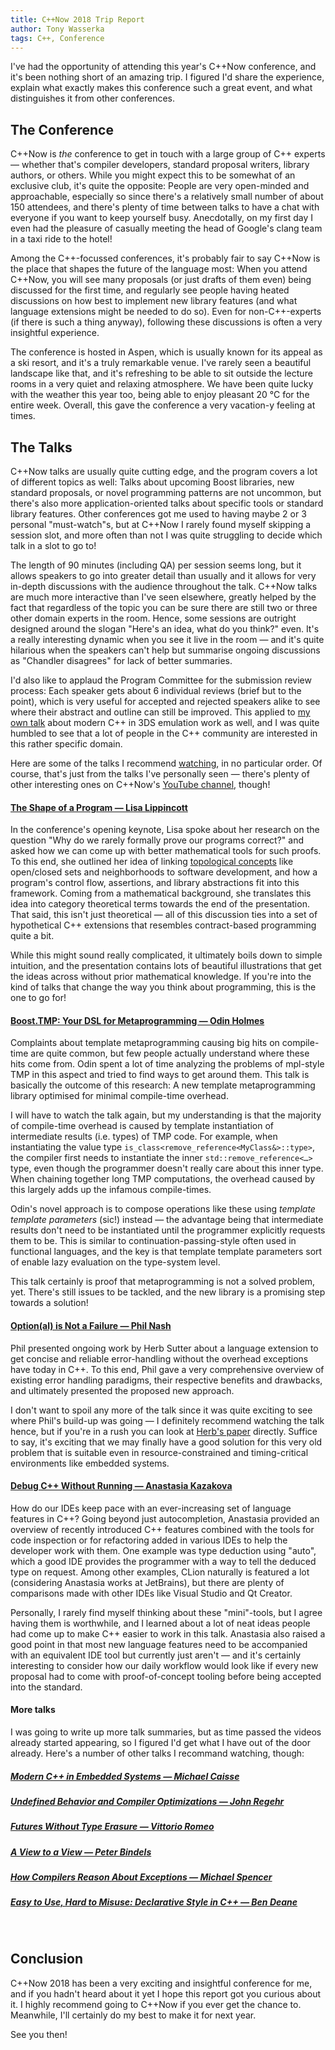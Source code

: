 ```yaml
---
title: C++Now 2018 Trip Report
author: Tony Wasserka
tags: C++, Conference
---
```


I've had the opportunity of attending this year's C++Now conference, and it's been nothing short of an amazing trip. I figured I'd share the experience, explain what exactly makes this conference such a great event, and what distinguishes it from other conferences.

<!--more-->

## The Conference

C++Now is *the* conference to get in touch with a large group of C++ experts &mdash; whether that's compiler developers, standard proposal writers, library authors, or others. While you might expect this to be somewhat of an exclusive club, it's quite the opposite: People are very open-minded and approachable, especially so since there's a relatively small number of about 150 attendees, and there's plenty of time between talks to have a chat with everyone if you want to keep yourself busy. Anecdotally, on my first day I even had the pleasure of casually meeting the head of Google's clang team in a taxi ride to the hotel!

Among the C++-focussed conferences, it's probably fair to say C++Now is the place that shapes the future of the language most: When you attend C++Now, you will see many proposals (or just drafts of them even) being discussed for the first time, and regularly see people having heated discussions on how best to implement new library features (and what language extensions might be needed to do so). Even for non-C++-experts (if there is such a thing anyway), following these discussions is often a very insightful experience.

The conference is hosted in Aspen, which is usually known for its appeal as a ski resort, and it's a truly remarkable venue. I've rarely seen a beautiful landscape like that, and it's refreshing to be able to sit outside the lecture rooms in a very quiet and relaxing atmosphere. We have been quite lucky with the weather this year too, being able to enjoy pleasant 20&nbsp;°C for the entire week. Overall, this gave the conference a very vacation-y feeling at times.

## The Talks

C++Now talks are usually quite cutting edge, and the program covers a lot of different topics as well: Talks about upcoming Boost libraries, new standard proposals, or novel programming patterns are not uncommon, but there's also more application-oriented talks about specific tools or standard library features. Other conferences got me used to having maybe 2 or 3 personal "must-watch"s, but at C++Now I rarely found myself skipping a session slot, and more often than not I was quite struggling to decide which talk in a slot to go to!

The length of 90 minutes (including QA) per session seems long, but it allows speakers to go into greater detail than usually and it allows for very in-depth discussions with the audience throughout the talk. C++Now talks are much more interactive than I've seen elsewhere, greatly helped by the fact that regardless of the topic you can be sure there are still two or three other domain experts in the room. Hence, some sessions are outright designed around the slogan "Here's an idea, what do you think?" even. It's a really interesting dynamic when you see it live in the room &mdash; and it's quite hilarious when the speakers can't help but summarise ongoing discussions as "Chandler disagrees" for lack of better summaries.

I'd also like to applaud the Program Committee for the submission review process: Each speaker gets about 6 individual reviews (brief but to the point), which is very useful for accepted and rejected speakers alike to see where their abstract and outline can still be improved. This applied to [my own talk](https://cppnow2018.sched.com/event/EC7A/generative-programming-in-action-emulating-the-3ds) about modern C++ in 3DS emulation work as well, and I was quite humbled to see that a lot of people in the C++ community are interested in this rather specific domain.

Here are some of the talks I recommend [watching](https://www.youtube.com/user/BoostCon/videos), in no particular order. Of course, that's just from the talks I've personally seen &mdash; there's plenty of other interesting ones on C++Now's [YouTube channel](https://www.youtube.com/user/BoostCon/videos), though!


#### [The Shape of a Program &mdash; Lisa Lippincott](https://cppnow2018.sched.com/event/ELaE/opening-keynote-the-shape-of-a-program)

In the conference's opening keynote, Lisa spoke about her research on the question "Why do we rarely formally prove our programs correct?" and asked how we can come up with better mathematical tools for such proofs. To this end, she outlined her idea of linking [topological concepts](https://en.wikipedia.org/wiki/Topology) like open/closed sets and neighborhoods to software development, and how a program's control flow, assertions, and library abstractions fit into this framework. Coming from a mathematical background, she translates this idea into category theoretical terms towards the end of the presentation. That said, this isn't just theoretical &mdash; all of this discussion ties into a set of hypothetical C++ extensions that resembles contract-based programming quite a bit.

While this might sound really complicated, it ultimately boils down to simple intuition, and the presentation contains lots of beautiful illustrations that get the ideas across without prior mathematical knowledge. If you're into the kind of talks that change the way you think about programming, this is the one to go for!

#### [Boost.TMP: Your DSL for Metaprogramming &mdash; Odin Holmes](https://cppnow2018.sched.com/event/EC7B/boosttmp-your-dsl-for-metaprogramming)

Complaints about template metaprogramming causing big hits on compile-time are quite common, but few people actually understand where these hits come from. Odin spent a lot of time analyzing the problems of mpl-style TMP in this aspect and tried to find ways to get around them. This talk is basically the outcome of this research: A new template metaprogramming library optimised for minimal compile-time overhead.

I will have to watch the talk again, but my understanding is that the majority of compile-time overhead is caused by template instantiation of intermediate results (i.e. types) of TMP code. For example, when instantiating the value type <code class="cpp">is_class&lt;remove_reference&lt;MyClass&&gt;::type&gt;</code>, the compiler first needs to instantiate the inner <code class="cpp">std::remove_reference&lt;…&gt;</code> type, even though the programmer doesn't really care about this inner type. When chaining together long TMP computations, the overhead caused by this largely adds up the infamous compile-times.

Odin's novel approach is to compose operations like these using *template template parameters*&nbsp;(sic!) instead &mdash; the advantage being that intermediate results don't need to be instantiated until the programmer explicitly requests them to be.
This is similar to continuation-passing-style often used in functional languages, and the key is that template template parameters sort of enable lazy evaluation on the type-system level.

This talk certainly is proof that metaprogramming is not a solved problem, yet. There's still issues to be tackled, and the new library is a promising step towards a solution!

#### [Option(al) is Not a Failure &mdash; Phil Nash](https://cppnow2018.sched.com/event/EC7P/optional-is-not-a-failure)

Phil presented ongoing work by Herb Sutter about a language extension to get concise and reliable error-handling without the overhead exceptions have today in C++. To this end, Phil gave a very comprehensive overview of existing error handling paradigms, their respective benefits and drawbacks, and ultimately presented the proposed new approach.

I don't want to spoil any more of the talk since it was quite exciting to see where Phil's build-up was going &mdash; I definitely recommend watching the talk hence, but if you're in a rush you can look at [Herb's paper](http://www.open-std.org/jtc1/sc22/wg21/docs/papers/2018/p0709r0.pdf) directly. Suffice to say, it's exciting that we may finally have a good solution for this very old problem that is suitable even in resource-constrained and timing-critical environments like embedded systems.

#### [Debug C++ Without Running &mdash; Anastasia Kazakova](https://cppnow2018.sched.com/event/EC7g/debug-c-without-running)

How do our IDEs keep pace with an ever-increasing set of language features in C++? Going beyond just autocompletion, Anastasia provided an overview of recently introduced C++ features combined with the tools for code inspection or for refactoring added in various IDEs to help the developer work with them. One example was type deduction using "auto", which a good IDE provides the programmer with a way to tell the deduced type on request. Among other examples, CLion naturally is featured a lot (considering Anastasia works at JetBrains), but there are plenty of comparisons made with other IDEs like Visual Studio and Qt Creator.

Personally, I rarely find myself thinking about these "mini"-tools, but I agree having them is worthwhile, and I learned about a lot of neat ideas people had come up to make C++ easier to work in this talk. Anastasia also raised a good point in that most new language features need to be accompanied with an equivalent IDE tool but currently just aren't &mdash; and it's certainly interesting to consider how our daily workflow would look like if every new proposal had to come with proof-of-concept tooling before being accepted into the standard.

#### More talks

I was going to write up more talk summaries, but as time passed the videos already started appearing, so I figured I'd get what I have out of the door already. Here's a number of other talks I recommand watching, though:

##### [Modern C++ in Embedded Systems &mdash; Michael Caisse](https://cppnow2018.sched.com/event/EC7s/modern-c-in-embedded-systems)
##### [Undefined Behavior and Compiler Optimizations &mdash; John Regehr](https://cppnow2018.sched.com/event/ELaF/closing-keynote-undefined-behavior-and-compiler-optimizations)
##### [Futures Without Type Erasure &mdash; Vittorio Romeo](https://cppnow2018.sched.com/event/EC76/futures-without-type-erasure)
##### [A View to a View &mdash; Peter Bindels](https://cppnow2018.sched.com/event/EC7h/a-view-to-a-view)
##### [How Compilers Reason About Exceptions &mdash; Michael Spencer](https://cppnow2018.sched.com/event/EC7V/how-compilers-reason-about-exceptions)
##### [Easy to Use, Hard to Misuse: Declarative Style in C++ &mdash; Ben Deane](https://cppnow2018.sched.com/event/EC7i/easy-to-use-hard-to-misuse-declarative-style-in-c)
&nbsp;

## Conclusion

C++Now 2018 has been a very exciting and insightful conference for me, and if you hadn't heard about it yet I hope this report got you curious about it. I highly recommend going to C++Now if you ever get the chance to. Meanwhile, I'll certainly do my best to make it for next year.

See you then!
